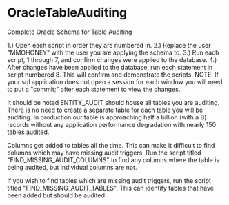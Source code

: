 # OracleTableAuditing
Complete Oracle Schema for Table Auditing

1.) Open each script in order they are numbered in.
2.) Replace the user "MMOHONEY" with the user you are applying the schema to.
3.) Run each script, 1 through 7, and confirm changes were applied to the database.
4.) After changes have been applied to the database, run each statement in script numbered 8. This will confirm and demonstrate the scripts. NOTE: If your sql application does not open a session for each window you will need to put a "commit;" after each statement to view the changes. 

It should be noted ENTITY_AUDIT should house all tables you are auditing. There is no need to create a separate table for each table you will be auditing. In production our table is approaching half a billion (with a B) records without any application performance degradation with nearly 150 tables audited.

Columns get added to tables all the time. This can make it difficult to find columns which may have missing audit triggers. Run the script titled "FIND_MISSING_AUDIT_COLUMNS" to find any columns where the table is being audited, but individual columns are not. 

If you wish to find tables which are missing audit triggers, run the script titled "FIND_MISSING_AUDIT_TABLES". This can identify tables that have been added but should be audited.
